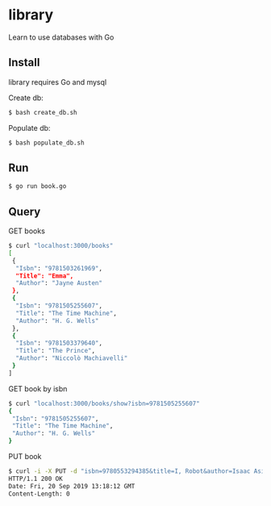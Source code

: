 # library
Learn to use databases with Go

## Install
library requires Go and mysql

Create db:
```bash
$ bash create_db.sh
```

Populate db:
```bash
$ bash populate_db.sh
```

## Run
```bash
$ go run book.go
```

## Query

GET books
```bash
$ curl "localhost:3000/books"
[
 {
  "Isbn": "9781503261969",
  "Title": "Emma",
  "Author": "Jayne Austen"
 },
 {
  "Isbn": "9781505255607",
  "Title": "The Time Machine",
  "Author": "H. G. Wells"
 },
 {
  "Isbn": "9781503379640",
  "Title": "The Prince",
  "Author": "Niccolò Machiavelli"
 }
]
```

GET book by isbn
```bash
$ curl "localhost:3000/books/show?isbn=9781505255607"
{
 "Isbn": "9781505255607",
 "Title": "The Time Machine",
 "Author": "H. G. Wells"
}
```

PUT book
```bash
$ curl -i -X PUT -d "isbn=9780553294385&title=I, Robot&author=Isaac Asimov" "http://localhost:3000/books/create"
HTTP/1.1 200 OK
Date: Fri, 20 Sep 2019 13:18:12 GMT
Content-Length: 0

```